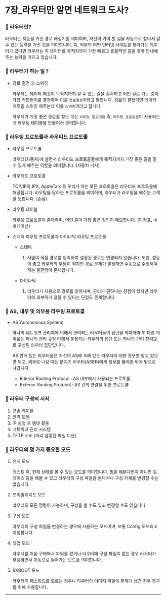 # 7장_라우터만 알면 네트워크 도사?

### 🔎 라우터란?

라우터는 지능을 가진 경로 배정기를 의미하며, 자신이 가야 할 길을 자동으로 찾아서 갈 수 있는 능력을 가진 것을 의미합니다. 즉, 외부의 어떤 인터넷 사이트를 찾아가는 데이터가 있다면 라우터는 이 데이터를 목적지까지 가장 빠르고 효율적인 길을 찾아 안내해주는 능력을 가지고 있습니다.

### 🔎 라우터가 하는 일 ?

- 경로 결정 과 스위칭

    라우터는 데이터 패킷이 목적지까지 갈 수 있는 길을 검사하고 어떤 길로 가는 것이 가장 적합한지를 결정하며 이를 `경로결정`이라고 말합니다. 경로가 결정되면 데이터 패킷을 스위칭
    해주는데 이를 `스위칭`이라고 합니다.

    라우터가 가장 좋은 경로를 찾는 데는 `라우팅 알고리즘` 즉, `라우팅 프로토콜`이 사용되는데 라우팅 테이블을 만들어서 관리합니다.


### 🔎 라우팅 프로토콜과 라우티드 프로토콜

- 라우팅 프로토콜

    라우터(자동차)에 살면서 라우티드 프로토콜들에게 목적지까지 가장 좋은 길을 갈 수 있게 해주는 역할을 의미합니다. (자동차 기사)


- 라우티드 프로토콜

    TCP/IP와 IPX, AppleTalk 등 우리가 아는 모든 프로토콜은 라우티드 프로토콜에 해당됩니다. 라우팅을 당하는 프로토콜을 의미하며, 라우터가 라우팅을 해주는 고객을 뜻합니다. (손님)

- 라우팅 테이블

    라우팅 프로토콜이 존재하며, 어떤 길이 가장 좋은 길인지 메모합니다. (이정표, 네비게이션)

- 스태틱 라우팅 프로토콜과 다이나믹 라우팅 프로토콜

    - 스태틱

        1. 사람이 직접 경로를 입력하여 설정된 경로는 변경되지 않습니다. 또한, 성능이 좋고 라우터의 부담이 적지만 경로 문제가 발생하면 수동으로 수정해야하는 불편함이 존재합니다.

    - 다이나믹

        1. 라우터가 자동으로 경로를 찾아내며, 관리가 편하다는 장점이 있지만 라우터에 과부하가 걸릴 수 있다는 단점도 존재합니다.


### 🔎 AS, 내부 및 외부용 라우팅 프로토콜

- AS(Autonomous System)

    하나의 네트워크 관리자에 의해서 관리되는 라우터들의 집단을 의미하며 또 다른 의미로는 하나의 관리 규정 아래서 운용되는 라우터의 집단 또는 하나의 관리 전략으로 구성된 라우터 집단입니다.

    AS 안에 있는 라우터들은 자신의 AS에 속해 있는 라우터에 대한 정보만 알고 있으면 되고, 외부로 나갈 때는 문지기 라우터(ASBR)에게 정보를 물어본 뒤에 밖으로 나갑니다.

    - Interior Routing Protocol : AS 내부에서 사용되는 프로토콜
    - Exterior Routing Protocol : AS 간의 연결을 위한 프로토콜


### 🔎 라우터 구성의 시작

1. 콘솔 케이블
2. 원격 모뎀
3. IP 설정 후 템넷 활용
4. 네트워크 관리 시스템
5. TFTP 서버 (미리 설정된 파일 다운)

### 🔎 라우터의 몇 가지 중요한 모드

1. 유저 모드

    테스트 즉, 현재 상태를 볼 수 있는 모드를 의미합니다. 핑을 해본다든지 아니면 트레이스 등을 해볼 수 있고 라우터의 구성 파일을 본다거나 구성 자체를 변경할 수는 없습니다.

2. 프리빌리지드 모드
    
    라우터의 모든 명령이 가능하며, 구성을 볼 수도 있고 변경할 수도 있습니다. 

3. 구성 모드

    라우터의 구성 파일을 변경하는 경우에 사용하는 모드이며, 보통 Config 모드라고 지칭합니다.

4. 셋업 모드

    라우터를 처음 구매해서 파워를 켰거나 라우터에 구성 파일이 없는 경우 라우터가 부팅하면서 자동으로 들어가는 모드를 의미합니다.


5. RXBOOT 모드

    라우터의 패스워드를 모르는 경우나 라우터의 이미지 파일에 문제가 생긴 경우 복구를 위해 사용합니다.

---